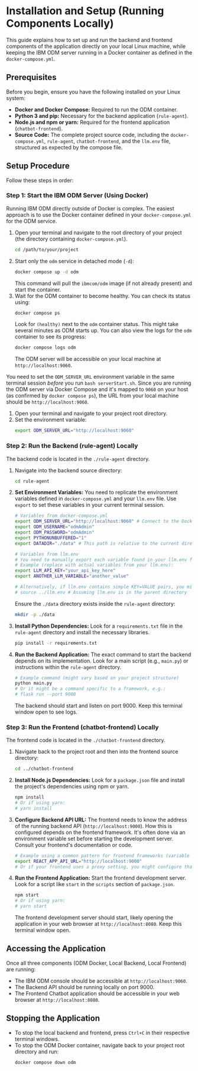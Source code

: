 # Installation and Setup (Running Components Locally)

This guide explains how to set up and run the backend and frontend components of the application directly on your local Linux machine, while keeping the IBM ODM server running in a Docker container as defined in the `docker-compose.yml`.

## Prerequisites

Before you begin, ensure you have the following installed on your Linux system:

* **Docker and Docker Compose:** Required to run the ODM container.
* **Python 3 and pip:** Necessary for the backend application (`rule-agent`).
* **Node.js and npm or yarn:** Required for the frontend application (`chatbot-frontend`).
* **Source Code:** The complete project source code, including the `docker-compose.yml`, `rule-agent`, `chatbot-frontend`, and the `llm.env` file, structured as expected by the compose file.

## Setup Procedure

Follow these steps in order:

### Step 1: Start the IBM ODM Server (Using Docker)

Running IBM ODM directly outside of Docker is complex. The easiest approach is to use the Docker container defined in your `docker-compose.yml` for the ODM service.

1.  Open your terminal and navigate to the root directory of your project (the directory containing `docker-compose.yml`).
    ```bash
    cd /path/to/your/project
    ```
2.  Start only the `odm` service in detached mode (`-d`):
    ```bash
    docker compose up -d odm
    ```
    This command will pull the `ibmcom/odm` image (if not already present) and start the container.
3.  Wait for the ODM container to become healthy. You can check its status using:
    ```bash
    docker compose ps
    ```
    Look for `(healthy)` next to the `odm` container status. This might take several minutes as ODM starts up. You can also view the logs for the `odm` container to see its progress:
    ```bash
    docker compose logs odm
    ```
    The ODM server will be accessible on your local machine at `http://localhost:9060`.




You need to set the `ODM_SERVER_URL` environment variable in the same terminal session *before* you run `bash serverStart.sh`. Since you are running the ODM server via Docker Compose and it's mapped to `9060` on your host (as confirmed by `docker compose ps`), the URL from your local machine should be `http://localhost:9060`.

1.  Open your terminal and navigate to your project root directory.
2.  Set the environment variable:
    ```bash
    export ODM_SERVER_URL="http://localhost:9060"
    ```


### Step 2: Run the Backend (rule-agent) Locally

The backend code is located in the `./rule-agent` directory.

1.  Navigate into the backend source directory:
    ```bash
    cd rule-agent
    ```
2.  **Set Environment Variables:** You need to replicate the environment variables defined in `docker-compose.yml` and your `llm.env` file. Use `export` to set these variables in your current terminal session.

    ```bash
    # Variables from docker-compose.yml
    export ODM_SERVER_URL="http://localhost:9060" # Connect to the Dockerized ODM running on your host
    export ODM_USERNAME="odmAdmin"
    export ODM_PASSWORD="odmAdmin"
    export PYTHONUNBUFFERED="1"
    export DATADIR="./data" # This path is relative to the current directory (rule-agent)

    # Variables from llm.env
    # You need to manually export each variable found in your llm.env file.
    # Example (replace with actual variables from your llm.env):
    export LLM_API_KEY="your_api_key_here"
    export ANOTHER_LLM_VARIABLE="another_value"

    # Alternatively, if llm.env contains simple KEY=VALUE pairs, you might be able to source it:
    # source ../llm.env # Assuming llm.env is in the parent directory
    ```
    Ensure the `./data` directory exists inside the `rule-agent` directory:
    ```bash
    mkdir -p ./data
    ```

3.  **Install Python Dependencies:** Look for a `requirements.txt` file in the `rule-agent` directory and install the necessary libraries.
    ```bash
    pip install -r requirements.txt
    ```
4.  **Run the Backend Application:** The exact command to start the backend depends on its implementation. Look for a main script (e.g., `main.py`) or instructions within the `rule-agent` directory.
    ```bash
    # Example command (might vary based on your project structure)
    python main.py
    # Or it might be a command specific to a framework, e.g.:
    # flask run --port 9000
    ```
    The backend should start and listen on port 9000. Keep this terminal window open to see logs.

### Step 3: Run the Frontend (chatbot-frontend) Locally

The frontend code is located in the `./chatbot-frontend` directory.

1.  Navigate back to the project root and then into the frontend source directory:
    ```bash
    cd ../chatbot-frontend
    ```
2.  **Install Node.js Dependencies:** Look for a `package.json` file and install the project's dependencies using npm or yarn.
    ```bash
    npm install
    # Or if using yarn:
    # yarn install
    ```
3.  **Configure Backend API URL:** The frontend needs to know the address of the running backend API (`http://localhost:9000`). How this is configured depends on the frontend framework. It's often done via an environment variable set before starting the development server. Consult your frontend's documentation or code.
    ```bash
    # Example using a common pattern for frontend frameworks (variable name may differ)
    export REACT_APP_API_URL="http://localhost:9000"
    # Or if your frontend uses a proxy setting, you might configure that instead.
    ```
4.  **Run the Frontend Application:** Start the frontend development server. Look for a script like `start` in the `scripts` section of `package.json`.
    ```bash
    npm start
    # Or if using yarn:
    # yarn start
    ```
    The frontend development server should start, likely opening the application in your web browser at `http://localhost:8080`. Keep this terminal window open.

## Accessing the Application

Once all three components (ODM Docker, Local Backend, Local Frontend) are running:

* The IBM ODM console should be accessible at `http://localhost:9060`.
* The Backend API should be running locally on port 9000.
* The Frontend Chatbot application should be accessible in your web browser at `http://localhost:8080`.

## Stopping the Application

* To stop the local backend and frontend, press `Ctrl+C` in their respective terminal windows.
* To stop the ODM Docker container, navigate back to your project root directory and run:
    ```bash
    docker compose down odm
    ```